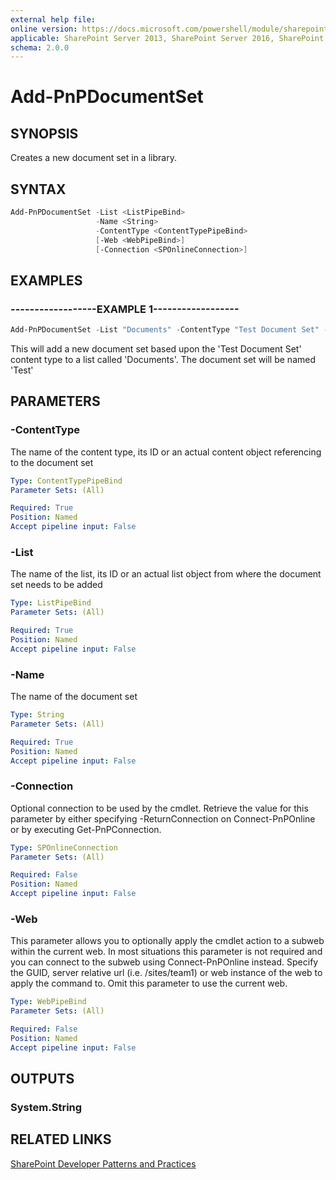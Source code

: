 ```yaml
---
external help file:
online version: https://docs.microsoft.com/powershell/module/sharepoint-pnp/add-pnpdocumentset
applicable: SharePoint Server 2013, SharePoint Server 2016, SharePoint Server 2019, SharePoint Online
schema: 2.0.0
---
```


# Add-PnPDocumentSet

## SYNOPSIS
Creates a new document set in a library.

## SYNTAX

```powershell
Add-PnPDocumentSet -List <ListPipeBind>
                   -Name <String>
                   -ContentType <ContentTypePipeBind>
                   [-Web <WebPipeBind>]
                   [-Connection <SPOnlineConnection>]
```

## EXAMPLES

### ------------------EXAMPLE 1------------------
```powershell
Add-PnPDocumentSet -List "Documents" -ContentType "Test Document Set" -Name "Test"
```

This will add a new document set based upon the 'Test Document Set' content type to a list called 'Documents'. The document set will be named 'Test'

## PARAMETERS

### -ContentType
The name of the content type, its ID or an actual content object referencing to the document set

```yaml
Type: ContentTypePipeBind
Parameter Sets: (All)

Required: True
Position: Named
Accept pipeline input: False
```

### -List
The name of the list, its ID or an actual list object from where the document set needs to be added

```yaml
Type: ListPipeBind
Parameter Sets: (All)

Required: True
Position: Named
Accept pipeline input: False
```

### -Name
The name of the document set

```yaml
Type: String
Parameter Sets: (All)

Required: True
Position: Named
Accept pipeline input: False
```

### -Connection
Optional connection to be used by the cmdlet. Retrieve the value for this parameter by either specifying -ReturnConnection on Connect-PnPOnline or by executing Get-PnPConnection.

```yaml
Type: SPOnlineConnection
Parameter Sets: (All)

Required: False
Position: Named
Accept pipeline input: False
```

### -Web
This parameter allows you to optionally apply the cmdlet action to a subweb within the current web. In most situations this parameter is not required and you can connect to the subweb using Connect-PnPOnline instead. Specify the GUID, server relative url (i.e. /sites/team1) or web instance of the web to apply the command to. Omit this parameter to use the current web.

```yaml
Type: WebPipeBind
Parameter Sets: (All)

Required: False
Position: Named
Accept pipeline input: False
```

## OUTPUTS

### System.String

## RELATED LINKS

[SharePoint Developer Patterns and Practices](https://aka.ms/sppnp)
